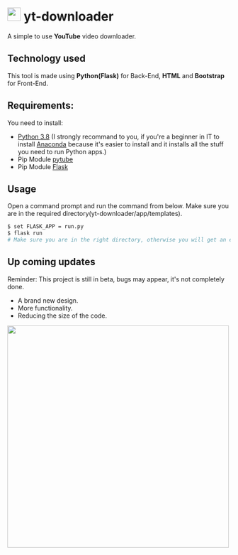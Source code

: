 # <img src="https://i.imgur.com/vRz9BFk.png" width="30px"> yt-downloader

A simple to use **YouTube** video downloader.
## Technology used
This tool is made using **Python(Flask)** for Back-End, **HTML** and **Bootstrap** for Front-End.

## Requirements:
You need to install:
* [Python 3.8](https://www.python.org/) (I strongly recommand to you, if you're a beginner in IT to install [Anaconda](https://www.anaconda.com/products/individual) because it's easier to install and it installs all the stuff you need to run Python apps.)
* Pip Module [pytube](https://pypi.org/project/pytube/)
* Pip Module [Flask](https://pypi.org/project/Flask/)


## Usage
Open a command prompt and run the command from below. Make sure you are in the required directory(yt-downloader/app/templates).
```bash
$ set FLASK_APP = run.py
$ flask run
# Make sure you are in the right directory, otherwise you will get an error.
```

## Up coming updates
Reminder: This project is still in beta, bugs may appear, it's not completely done. 
* A brand new design.
* More functionality.
* Reducing the size of the code.
 
<img src = "https://duck1337.is-inside.me/kAc7elMZ.png" width = "500px">



